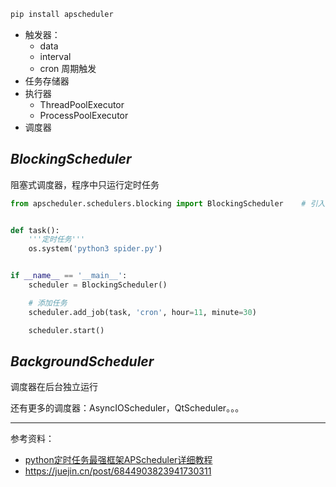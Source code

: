 

```bash
pip install apscheduler
```


- 触发器：
  - data
  - interval
  - cron 周期触发
- 任务存储器
- 执行器
  - ThreadPoolExecutor
  - ProcessPoolExecutor
- 调度器


## _BlockingScheduler_

阻塞式调度器，程序中只运行定时任务

```python
from apscheduler.schedulers.blocking import BlockingScheduler    # 引入模块


def task():
    '''定时任务'''
    os.system('python3 spider.py')


if __name__ == '__main__':
    scheduler = BlockingScheduler()

    # 添加任务
    scheduler.add_job(task, 'cron', hour=11, minute=30)

    scheduler.start()
```

## _BackgroundScheduler_

调度器在后台独立运行



还有更多的调度器：AsyncIOScheduler，QtScheduler。。。


-----------

参考资料：
- [python定时任务最强框架APScheduler详细教程](https://zhuanlan.zhihu.com/p/144506204)
- https://juejin.cn/post/6844903823941730311